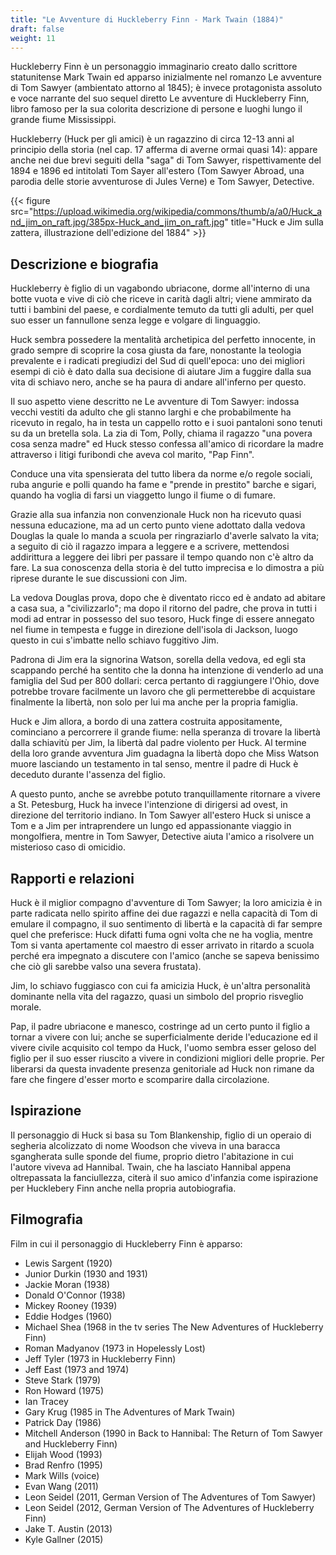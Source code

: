 ```yaml
---
title: "Le Avventure di Huckleberry Finn - Mark Twain (1884)"
draft: false
weight: 11
---
```


Huckleberry Finn è un personaggio immaginario creato dallo scrittore statunitense Mark Twain ed apparso inizialmente nel romanzo Le avventure di Tom Sawyer (ambientato attorno al 1845); è invece protagonista assoluto e voce narrante del suo sequel diretto Le avventure di Huckleberry Finn, libro famoso per la sua colorita descrizione di persone e luoghi lungo il grande fiume Mississippi.

Huckleberry (Huck per gli amici) è un ragazzino di circa 12-13 anni al principio della storia (nel cap. 17 afferma di averne ormai quasi 14): appare anche nei due brevi seguiti della "saga" di Tom Sawyer, rispettivamente del 1894 e 1896 ed intitolati Tom Sayer all'estero (Tom Sawyer Abroad, una parodia delle storie avventurose di Jules Verne) e Tom Sawyer, Detective.

{{< figure src="https://upload.wikimedia.org/wikipedia/commons/thumb/a/a0/Huck_and_jim_on_raft.jpg/385px-Huck_and_jim_on_raft.jpg" title="Huck e Jim sulla zattera, illustrazione dell'edizione del 1884" >}}

## Descrizione e biografia

Huckleberry è figlio di un vagabondo ubriacone, dorme all'interno di una botte vuota e vive di ciò che riceve in carità dagli altri; viene ammirato da tutti i bambini del paese, e cordialmente temuto da tutti gli adulti, per quel suo esser un fannullone senza legge e volgare di linguaggio.

Huck sembra possedere la mentalità archetipica del perfetto innocente, in grado sempre di scoprire la cosa giusta da fare, nonostante la teologia prevalente e i radicati pregiudizi del Sud di quell'epoca: uno dei migliori esempi di ciò è dato dalla sua decisione di aiutare Jim a fuggire dalla sua vita di schiavo nero, anche se ha paura di andare all'inferno per questo.

Il suo aspetto viene descritto ne Le avventure di Tom Sawyer: indossa vecchi vestiti da adulto che gli stanno larghi e che probabilmente ha ricevuto in regalo, ha in testa un cappello rotto e i suoi pantaloni sono tenuti su da un bretella sola. La zia di Tom, Polly, chiama il ragazzo "una povera cosa senza madre" ed Huck stesso confessa all'amico di ricordare la madre attraverso i litigi furibondi che aveva col marito, "Pap Finn".

Conduce una vita spensierata del tutto libera da norme e/o regole sociali, ruba angurie e polli quando ha fame e "prende in prestito" barche e sigari, quando ha voglia di farsi un viaggetto lungo il fiume o di fumare.

Grazie alla sua infanzia non convenzionale Huck non ha ricevuto quasi nessuna educazione, ma ad un certo punto viene adottato dalla vedova Douglas la quale lo manda a scuola per ringraziarlo d'averle salvato la vita; a seguito di ciò il ragazzo impara a leggere e a scrivere, mettendosi addirittura a leggere dei libri per passare il tempo quando non c'è altro da fare. La sua conoscenza della storia è del tutto imprecisa e lo dimostra a più riprese durante le sue discussioni con Jim.

La vedova Douglas prova, dopo che è diventato ricco ed è andato ad abitare a casa sua, a "civilizzarlo"; ma dopo il ritorno del padre, che prova in tutti i modi ad entrar in possesso del suo tesoro, Huck finge di essere annegato nel fiume in tempesta e fugge in direzione dell'isola di Jackson, luogo questo in cui s'imbatte nello schiavo fuggitivo Jim.

Padrona di Jim era la signorina Watson, sorella della vedova, ed egli sta scappando perché ha sentito che la donna ha intenzione di venderlo ad una famiglia del Sud per 800 dollari: cerca pertanto di raggiungere l'Ohio, dove potrebbe trovare facilmente un lavoro che gli permetterebbe di acquistare finalmente la libertà, non solo per lui ma anche per la propria famiglia.

Huck e Jim allora, a bordo di una zattera costruita appositamente, cominciano a percorrere il grande fiume: nella speranza di trovare la libertà dalla schiavitù per Jim, la libertà dal padre violento per Huck. Al termine della loro grande avventura Jim guadagna la libertà dopo che Miss Watson muore lasciando un testamento in tal senso, mentre il padre di Huck è deceduto durante l'assenza del figlio.

A questo punto, anche se avrebbe potuto tranquillamente ritornare a vivere a St. Petesburg, Huck ha invece l'intenzione di dirigersi ad ovest, in direzione del territorio indiano. In Tom Sawyer all'estero Huck si unisce a Tom e a Jim per intraprendere un lungo ed appassionante viaggio in mongolfiera, mentre in Tom Sawyer, Detective aiuta l'amico a risolvere un misterioso caso di omicidio.

## Rapporti e relazioni

Huck è il miglior compagno d'avventure di Tom Sawyer; la loro amicizia è in parte radicata nello spirito affine dei due ragazzi e nella capacità di Tom di emulare il compagno, il suo sentimento di libertà e la capacità di far sempre quel che preferisce: Huck difatti fuma ogni volta che ne ha voglia, mentre Tom si vanta apertamente col maestro di esser arrivato in ritardo a scuola perché era impegnato a discutere con l'amico (anche se sapeva benissimo che ciò gli sarebbe valso una severa frustata).

Jim, lo schiavo fuggiasco con cui fa amicizia Huck, è un'altra personalità dominante nella vita del ragazzo, quasi un simbolo del proprio risveglio morale.

Pap, il padre ubriacone e manesco, costringe ad un certo punto il figlio a tornar a vivere con lui; anche se superficialmente deride l'educazione ed il vivere civile acquisito col tempo da Huck, l'uomo sembra esser geloso del figlio per il suo esser riuscito a vivere in condizioni migliori delle proprie. Per liberarsi da questa invadente presenza genitoriale ad Huck non rimane da fare che fingere d'esser morto e scomparire dalla circolazione.

## Ispirazione

Il personaggio di Huck si basa su Tom Blankenship, figlio di un operaio di segheria alcolizzato di nome Woodson che viveva in una baracca sgangherata sulle sponde del fiume, proprio dietro l'abitazione in cui l'autore viveva ad Hannibal. Twain, che ha lasciato Hannibal appena oltrepassata la fanciullezza, citerà il suo amico d'infanzia come ispirazione per Hucklebery Finn anche nella propria autobiografia.

## Filmografia

Film in cui il personaggio di Huckleberry Finn è apparso:

* Lewis Sargent (1920)
* Junior Durkin (1930 and 1931)
* Jackie Moran (1938)
* Donald O'Connor (1938)
* Mickey Rooney (1939)
* Eddie Hodges (1960)
* Michael Shea (1968 in the tv series The New Adventures of Huckleberry Finn)
* Roman Madyanov (1973 in Hopelessly Lost)
* Jeff Tyler (1973 in Huckleberry Finn)
* Jeff East (1973 and 1974)
* Steve Stark (1979)
* Ron Howard (1975)
* Ian Tracey
* Gary Krug (1985 in The Adventures of Mark Twain)
* Patrick Day (1986)
* Mitchell Anderson (1990 in Back to Hannibal: The Return of Tom Sawyer and Huckleberry Finn)
* Elijah Wood (1993)
* Brad Renfro (1995)
* Mark Wills (voice)
* Evan Wang (2011)
* Leon Seidel (2011, German Version of The Adventures of Tom Sawyer)
* Leon Seidel (2012, German Version of The Adventures of Huckleberry Finn)
* Jake T. Austin (2013)
* Kyle Gallner (2015)